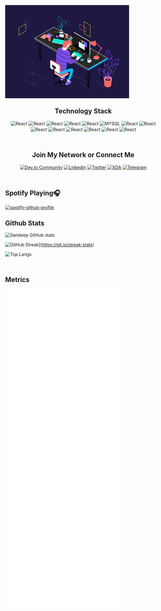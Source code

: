 
<img align="center" alt="GIF" src="https://github.com/Sandeep-FED/Sandeep-FED/blob/a8b0731baa212b248aab0d476140a3e35a67b248/code.gif?raw=true" width="400px" >


<h2 align="center">Technology Stack </h2>

 <p align="center">
 <img align="center" src="https://img.shields.io/badge/React-20232A?style=for-the-badge&logo=react&logoColor=61DAFB" alt="React" />
 <img align="center" src="https://img.shields.io/badge/html5-%23E34F26.svg?style=for-the-badge&logo=html5&logoColor=white" alt="React" />
 <img align="center" src="https://img.shields.io/badge/css3-%231572B6.svg?style=for-the-badge&logo=css3&logoColor=white" alt="React" />
 <img align="center" src="https://img.shields.io/badge/Bootstrap-563D7C?style=for-the-badge&logo=bootstrap&logoColor=white" alt="React" />
 <img align="center" src="https://img.shields.io/badge/jQuery-0769AD?style=for-the-badge&logo=jquery&logoColor=white" alt="React" />
 <img align="center" src="https://img.shields.io/badge/MySQL-00000F?style=for-the-badge&logo=mysql&logoColor=white" alt="MYSQL" />
 <img align="center" src="https://img.shields.io/badge/Google_Cloud-4285F4?style=for-the-badge&logo=google-cloud&logoColor=white" alt="React" />
 <!--Tools -->
 <img align="center" src="https://img.shields.io/badge/Microsoft_SQL_Server-CC2927?style=for-the-badge&logo=microsoft-sql-server&logoColor=white" alt="React" />
 <img align="center" src="https://img.shields.io/badge/Microsoft_Azure-0089D6?style=for-the-badge&logo=microsoft-azure&logoColor=white" alt="React" />
 <img align="center" src="https://img.shields.io/badge/git-%23F05033.svg?style=for-the-badge&logo=git&logoColor=white" alt="React" />
 <img align="center" src="https://img.shields.io/badge/github-%23121011.svg?style=for-the-badge&logo=github&logoColor=white" alt="React" />
 <img align="center" src="https://img.shields.io/badge/Visual%20Studio%20Code-0078d7.svg?style=for-the-badge&logo=visual-studio-code&logoColor=white" alt="React" />
 <img align="center" src="https://img.shields.io/badge/Visual%20Studio-5C2D91.svg?style=for-the-badge&logo=visual-studio&logoColor=white" alt="React" />
  <img align="center" src="https://img.shields.io/badge/Android-3DDC84?style=for-the-badge&logo=android&logoColor=white" alt="React" />
 </p>
 
<br>
<h2 align="center">Join My Network or Connect Me</h2>

<p align="center">
<a href="https://dev.to/snippetguy" target="blank"><img align="center" src="https://img.shields.io/badge/dev.to-0A0A0A?style=for-the-badge&logo=dev.to&logoColor=white" alt="Dev.to Community" /></a>
<a href="https://www.linkedin.com/in/sandeepps1299/" target="blank"><img align="center" src="https://img.shields.io/badge/linkedin-%230077B5.svg?style=for-the-badge&logo=linkedin&logoColor=white" alt="Linkedin" /></a>
<a href="https://twitter.com/Snippetguy" target="blank"><img align="center" src="https://img.shields.io/badge/Twitter-1DA1F2?style=for-the-badge&logo=twitter&logoColor=white" alt="Twitter" /></a>
<a href="https://forum.xda-developers.com/m/snippetguy.11990837/" target="blank"><img align="center" src="https://img.shields.io/badge/XDA_Developers-F59812?style=for-the-badge&logo=xda-developers&logoColor=white" alt="XDA" /></a>
 <a href="https://t.me/Snippetguy" target="blank"><img align="center" src="https://img.shields.io/badge/Telegram-2CA5E0?style=for-the-badge&logo=telegram&logoColor=white" alt="Telegram" /></a>
</p>

<br>

## Spotify Playing🎧
[![spotify-github-profile](https://spotify-github-profile.vercel.app/api/view?uid=sanduzep&cover_image=true&theme=novatorem)](https://github.com/kittinan/spotify-github-profile)
<br>

<h2 align="left">Github Stats</h2> 

![Sandeep GitHub stats](https://github-readme-stats.vercel.app/api?username=Sandeep-FED&show_icons=true&theme=radical&hide_border=false)

![GitHub Streak](http://github-readme-streak-stats.herokuapp.com?user=Sandeep-FED&theme=radical&hide_border=false)](https://git.io/streak-stats)

![Top Langs](https://github-readme-stats.vercel.app/api/top-langs/?username=Sandeep-FED&langs_count=3&theme=radical&hide_border=false)

<br>

<h2 align="left">Metrics</h2> 

![Metrics](https://github.com/Sandeep-FED/Sandeep-FED/blob/master/github-metrics.svg)
